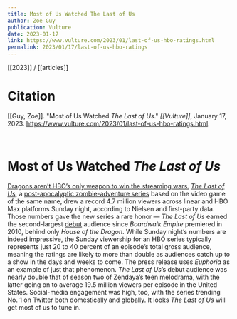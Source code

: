 ```yaml
---
title: Most of Us Watched The ﻿Last of Us
author: Zoe Guy
publication: Vulture
date: 2023-01-17
link: https://www.vulture.com/2023/01/last-of-us-hbo-ratings.html
permalink: 2023/01/17/last-of-us-hbo-ratings
---
```


[[2023]] / [[articles]]

# Citation

[[Guy, Zoe]]. "Most of Us Watched _The Last of Us_." *[[Vulture]]*, January 17, 2023. <https://www.vulture.com/2023/01/last-of-us-hbo-ratings.html>.

<br>

# Most of Us Watched _The Last of Us_

[Dragons aren’t HBO’s only weapon to win the streaming wars.](https://web.archive.org/web/20240109202702/https://www.vulture.com/2022/08/house-of-the-dragon-hbo-ratings-record.html) [_The Last of Us_](https://web.archive.org/web/20240109202702/https://www.vulture.com/article/the-last-of-us-hbo-review.html), a [post-apocalyptic zombie-adventure series](https://web.archive.org/web/20240109202702/https://www.vulture.com/article/the-last-of-us-fungus-infection-cordyceps-explained.html) based on the video game of the same name, drew a record 4.7 million viewers across linear and HBO Max platforms Sunday night, according to Nielsen and first-party data. Those numbers gave the new series a rare honor — _The Last of Us_ earned the second-largest [debut](https://web.archive.org/web/20240109202702/https://www.vulture.com/article/the-last-of-us-opening-game-show-comparison.html) audience since _Boardwalk Empire_ premiered in 2010, behind only _House of the Dragon_. While Sunday night’s numbers are indeed impressive, the Sunday viewership for an HBO series typically represents just 20 to 40 percent of an episode’s total gross audience, meaning the ratings are likely to more than double as audiences catch up to a show in the days and weeks to come. The press release uses _Euphoria_ as an example of just that phenomenon. _The Last of Us_’s debut audience was nearly double that of season two of Zendaya’s teen melodrama, with the latter going on to average 19.5 million viewers per episode in the United States. Social-media engagement was high, too, with the series trending No. 1 on Twitter both domestically and globally. It looks _The Last of Us_ will get most of us to tune in.

